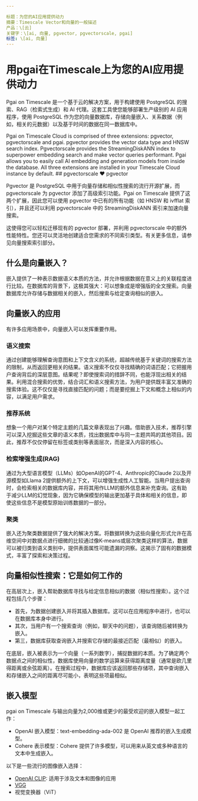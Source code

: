 ```yaml
---

标题：为您的AI应用提供动力  
摘要：Timescale Vector和向量的一般描述  
产品：\[云]  
关键字：\[ai, 向量, pgvector, pgvectorscale, pgai]  
标签: \[ai, 向量]
---
```


# 用pgai在Timescale上为您的AI应用提供动力

Pgai on Timescale 是一个基于云的解决方案，用于构建使用 PostgreSQL 的搜索、RAG（检索式生成）和 AI 代理。这套工具使您能够部署生产级别的 AI 应用程序，使用 PostgreSQL 作为您的向量数据库，存储向量嵌入、关系数据（例如，相关的元数据）以及基于时间的数据在同一数据库中。

<Highlight type="cloud" header="Start building today" button="Try for free">
Pgai on Timescale Cloud is comprised of three extensions: pgvector, pgvectorscale and pgai. pgvector provides the vector data type and HNSW search index. Pgvectorscale provides the StreamingDiskANN index to superpower embedding search and make vector queries performant.  Pgai allows you to easily call AI embedding and generation models from inside the database. All three extensions are installed in your Timescale Cloud instance by default.
</Highlight>
<!-- vale Google.Headings = NO -->
## pgvectorscale ❤️ pgvector

<!-- vale Google.Headings = Yes -->
Pgvector 是 PostgreSQL 中用于向量存储和相似性搜索的流行开源扩展，而 pgvectorscale 为 pgvector 添加了高级索引功能。Pgai on Timescale 提供了这两个扩展，因此您可以使用 pgvector 中已有的所有功能（如 HNSW 和 ivfflat 索引），并且还可以利用 pgvectorscale 中的 StreamingDiskANN 索引来加速向量搜索。

这使得您可以轻松迁移现有的 pgvector 部署，并利用 pgvectorscale 中的额外性能特性。您还可以灵活地创建适合您需求的不同索引类型。有关更多信息，请参见向量搜索索引部分。

## 什么是向量嵌入？

嵌入提供了一种表示数据语义本质的方法，并允许根据数据在意义上的关联程度进行比较。在数据库的背景下，这极其强大：可以想象成是增强版的全文搜索。向量数据库允许存储与数据相关的嵌入，然后搜索与给定查询相似的嵌入。

## 向量嵌入的应用

有许多应用场景中，向量嵌入可以发挥重要作用。

### 语义搜索

通过创建能够理解查询意图和上下文含义的系统，超越传统基于关键词的搜索方法的限制，从而返回更相关的结果。语义搜索不仅仅寻找精确的词语匹配；它把握用户查询背后的深层意图。结果呢？即使搜索词的措辞不同，也能浮现出相关的结果。利用混合搜索的优势，结合词汇和语义搜索方法，为用户提供既丰富又准确的搜索体验。这不仅仅是寻找直接匹配的问题；而是要挖掘上下文和概念上相似的内容，以满足用户需求。

### 推荐系统

想象一个用户对某个特定主题的几篇文章表现出了兴趣。借助嵌入技术，推荐引擎可以深入挖掘这些文章的语义本质，找出数据库中与同一主题共鸣的其他项目。因此，推荐不仅仅停留在标签或类别等表面层次，而是深入内容的核心。

### 检索增强生成(RAG)

通过为大型语言模型（LLMs）如OpenAI的GPT-4、Anthropic的Claude 2以及开源模型如Llama 2提供额外的上下文，可以增强生成性人工智能。当用户提出查询时，会检索相关的数据库内容，并将其用作LLM的额外信息来补充查询。这有助于减少LLM的幻觉现象，因为它确保模型的输出更加基于具体和相关的信息，即使这些信息不是模型原始训练数据的一部分。

### 聚类

嵌入还为聚类数据提供了强大的解决方案。将数据转换为这些向量化形式允许在高维空间中对数据点进行细微的比较通过像K-means或层次聚类这样的算法，数据可以被归类到语义类别中，提供表面属性可能遗漏的洞察。这揭示了固有的数据模式，丰富了探索和决策过程。

## 向量相似性搜索：它是如何工作的

在高层次上，嵌入帮助数据库寻找与给定信息相似的数据（相似性搜索）。这个过程包括几个步骤：

- 首先，为数据创建嵌入并将其插入数据库。这可以在应用程序中进行，也可以在数据库本身中进行。
- 其次，当用户有一个搜索查询（例如，聊天中的问题），该查询随后被转换为嵌入。
- 第三，数据库获取查询嵌入并搜索它存储的最接近匹配（最相似）的嵌入。

在底层，嵌入被表示为一个向量（一系列数字），捕捉数据的本质。为了确定两个数据点之间的相似性，数据库使用向量的数学运算来获得距离度量（通常是欧几里得距离或余弦距离）。在搜索过程中，数据库应该返回那些存储项，其中查询嵌入和存储嵌入之间的距离尽可能小，表明这些项最相似。

## 嵌入模型

pgai on Timescale 与输出向量为2,000维或更少的最受欢迎的嵌入模型一起工作：

- OpenAI 嵌入模型：text-embedding-ada-002 是 OpenAI 推荐的嵌入生成模型。
- Cohere 表示模型：Cohere 提供了许多模型，可以用来从英文或多种语言的文本中生成嵌入。

以下是一些流行的图像嵌入选择：

- [OpenAI CLIP](https://github.com/openai/CLIP): 适用于涉及文本和图像的应用
- [VGG](https://pytorch.org/vision/stable/models/vgg.html)
- 视觉变换器（ViT）

[向量搜索索引]: /ai/:currentVersion:/key-vector-database-concepts-for-understanding-pgvector/#vector-search-indexing-approximate-nearest-neighbor-search